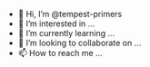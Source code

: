 - 👋 Hi, I’m @tempest-primers
- 👀 I’m interested in ...
- 🌱 I’m currently learning ...
- 💞️ I’m looking to collaborate on ...
- 📫 How to reach me ...

<!---
tempest-primers/tempest-primers is a ✨ special ✨ repository because its `README.md` (this file) appears on your GitHub profile.
You can click the Preview link to take a look at your changes.
--->
